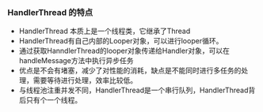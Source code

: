 ### HandlerThread 的特点
* HandlerThread 本质上是一个线程类，它继承了Thread
* HandlerThread有自己内部的Looper对象，可以进行looper循环。
* 通过获取HanndlerThread的looper对象传递给Handler对象，可以在handleMessage方法中执行异步任务
* 优点是不会有堵塞，减少了对性能的消耗，缺点是不能同时进行多任务的处理，需要等待进行处理，效率比较低。
* 与线程池注重并发不同，HandlerThread是一个串行队列，HandlerThread背后只有个一个线程。